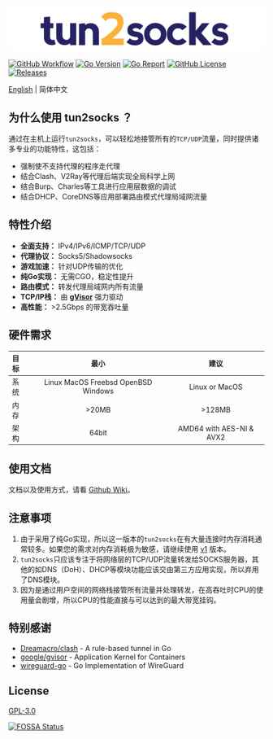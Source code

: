 ![tun2socks](docs/logo.png)

[![GitHub Workflow][1]](https://github.com/xjasonlyu/tun2socks/actions)
[![Go Version][2]](https://github.com/xjasonlyu/tun2socks/blob/main/go.mod)
[![Go Report][3]](https://goreportcard.com/badge/github.com/xjasonlyu/tun2socks)
[![GitHub License][4]](https://github.com/xjasonlyu/tun2socks/blob/main/LICENSE)
[![Releases][5]](https://github.com/xjasonlyu/tun2socks/releases)

[1]: https://img.shields.io/github/workflow/status/xjasonlyu/tun2socks/Go?style=flat-square
[2]: https://img.shields.io/github/go-mod/go-version/xjasonlyu/tun2socks/main?style=flat-square
[3]: https://goreportcard.com/badge/github.com/xjasonlyu/tun2socks?style=flat-square
[4]: https://img.shields.io/github/license/xjasonlyu/tun2socks?style=flat-square
[5]: https://img.shields.io/github/v/release/xjasonlyu/tun2socks?include_prereleases&style=flat-square

[English](README.md) | 简体中文

## 为什么使用 tun2socks ？

通过在主机上运行`tun2socks`，可以轻松地接管所有的`TCP/UDP`流量，同时提供诸多专业的功能特性，这包括：

- 强制使不支持代理的程序走代理
- 结合Clash、V2Ray等代理后端实现全局科学上网
- 结合Burp、Charles等工具进行应用层数据的调试
- 结合DHCP、CoreDNS等应用部署路由模式代理局域网流量

## 特性介绍

- **全面支持：** IPv4/IPv6/ICMP/TCP/UDP
- **代理协议：** Socks5/Shadowsocks
- **游戏加速：** 针对UDP传输的优化
- **纯Go实现：** 无需CGO，稳定性提升
- **路由模式：** 转发代理局域网内所有流量
- **TCP/IP栈：** 由 **[gVisor](https://github.com/google/gvisor)** 强力驱动 
- **高性能：** >2.5Gbps 的带宽吞吐量

## 硬件需求

| 目标 | 最小 | 建议 |
| :--- | :---: | :---: |
| 系统 | Linux MacOS Freebsd OpenBSD Windows | Linux or MacOS |
| 内存 | >20MB | >128MB |
| 架构 | 64bit | AMD64 with AES-NI & AVX2 |

## 使用文档

文档以及使用方式，请看 [Github Wiki](https://github.com/xjasonlyu/tun2socks/wiki)。

## 注意事项

1. 由于采用了纯Go实现，所以这一版本的`tun2socks`在有大量连接时内存消耗通常较多。如果您的需求对内存消耗极为敏感，请继续使用 [v1](https://github.com/xjasonlyu/tun2socks/tree/v1) 版本。
2. `tun2socks`只应该专注于将网络层的TCP/UDP流量转发给SOCKS服务器，其他的如DNS（DoH）、DHCP等模块功能应该交由第三方应用实现，所以弃用了DNS模块。
3. 因为是通过用户空间的网络栈接管所有流量并处理转发，在高吞吐时CPU的使用量会剧增，所以CPU的性能直接与可以达到的最大带宽挂钩。

## 特别感谢

- [Dreamacro/clash](https://github.com/Dreamacro/clash) - A rule-based tunnel in Go
- [google/gvisor](https://github.com/google/gvisor) - Application Kernel for Containers
- [wireguard-go](https://git.zx2c4.com/wireguard-go) - Go Implementation of WireGuard

## License

[GPL-3.0](https://github.com/xjasonlyu/tun2socks/blob/main/LICENSE)

[![FOSSA Status](https://app.fossa.com/api/projects/git%2Bgithub.com%2Fxjasonlyu%2Ftun2socks.svg?type=large)](https://app.fossa.com/projects/git%2Bgithub.com%2Fxjasonlyu%2Ftun2socks?ref=badge_large)
